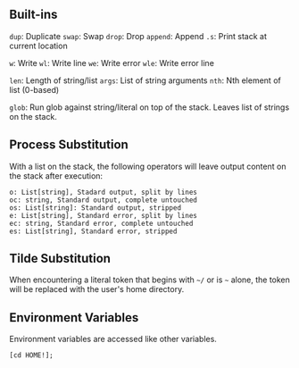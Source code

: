 ## Built-ins

`dup`: Duplicate
`swap`: Swap
`drop`: Drop
`append`: Append
`.s`: Print stack at current location

`w`: Write
`wl`: Write line
`we`: Write error
`wle`: Write error line

`len`: Length of string/list
`args`: List of string arguments
`nth`: Nth element of list (0-based)

`glob`: Run glob against string/literal on top of the stack. Leaves list of strings on the stack.

## Process Substitution

With a list on the stack, the following operators will leave output content on the stack after execution:

```
o: List[string], Stadard output, split by lines
oc: string, Standard output, complete untouched
os: List[string]: Standard output, stripped
e: List[string], Standard error, split by lines
ec: string, Standard error, complete untouched
es: List[string], Standard error, stripped
```

## Tilde Substitution

When encountering a literal token that begins with `~/` or is `~` alone,
the token will be replaced with the user's home directory.

## Environment Variables

Environment variables are accessed like other variables.

```
[cd HOME!];
```

